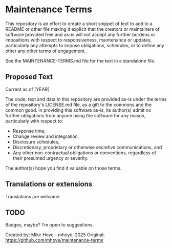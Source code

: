 # Maintenance Terms 

This repository is an effort to create a short snippet of text to add to a 
README or other file making it explicit that the creators or maintainers of 
software provided free and as-is will not accept any further burdens or 
impositions with respect to responsiveness, maintenance or updates, particularly
any attempts to impose obligations, schedules, or to define any other any 
other terms of engagement.

See the MAINTENANCE-TERMS.md file for the text in a standalone file.

## Proposed Text

Current as of [YEAR] 

The code, text and data in this repository are provided as-is under 
the terms of the repository's LICENSE.md file, as a gift to the commons 
and the common good. In providing this software as-is, its author(s) 
admit no further obligations from anyone using the software for any reason,
particularly with respect to:

- Response time,
- Change review and integration,
- Disclosure schedules,
- Discretionary, proprietary or otherwise secretive communications, and 
- Any other non-contractual obligations or conventions, regardless of
  their presumed urgency or severity.

The author(s) hope you find it valuable on those terms.

## Translations or extensions

Translations are welcome.

## TODO

Badges, maybe? I'm open to suggestions.


Created by: Mike Hoye - mhoye, 2025
Original:   https://github.com/mhoye/maintenance-terms
